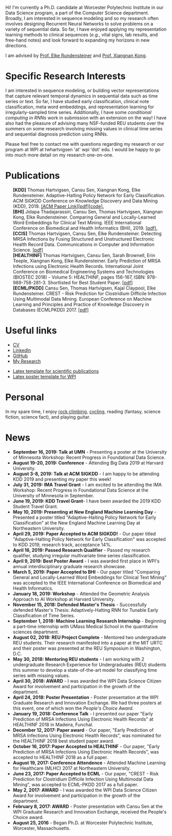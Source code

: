 Hi! I'm currently a Ph.D. candidate at Worcester Polytechnic Institute in our Data Science program, a part of the Computer Science department. Broadly, I am interested in sequence modeling and so my research often involves designing Recurrent Neural Networks to solve problems on a variety of sequential data. So far, I have enjoyed applying my representation learning methods to clinical sequences (*e.g.,* vital signs, lab results, and free-hand notes) and look forward to expanding my horizons in new directions.

I am advised by [Prof. Elke Rundensteiner](https://www.wpi.edu/people/faculty/rundenst) and [Prof. Xiangnan Kong](https://web.cs.wpi.edu/~xkong/).

# Specific Research Interests

I am interested in sequence modeling, or building vector representations that capture relevant temporal dynamics in sequential data such as time series or text. So far, I have studied early classification, clinical note classification, meta word embeddings, and representation learning for irregularly-sampled time series. Additionally, I have some *conditional computing in RNNs* work in submission with an extension on the way! I have also had the pleasure of advising many NSF-funded REU students over the summers on some research involving missing values in clinical time series and sequential diagnosis prediction using RNNs.

Please feel free to contact me with questions regarding my research or our program at WPI at twhartvigsen 'at' wpi 'dot' edu. I would be happy to go into much more detail on my research one-on-one.

# Publications
<ul style="list-style: none;">
<li><b>[KDD]</b> Thomas Hartvigsen, Cansu Sen, Xiangnan Kong, Elke Rundensteiner. Adaptive-Halting Policy Network for Early Classification. ACM SIGKDD Conference on Knowledge Discovery and Data Mining (KDD), 2019. <a href="https://dl.acm.org/authorize.cfm?key=N688339">[ACM Paper Link]</a><a href="https://thartvigsen.github.io/papers/adaptive_halting_kdd19.pdf">[pdf]</a><a href="https://github.com/Thartvigsen/EARLIEST">[code].</a></li>
<li><b>[BHI]</b> Jidapa Thadajarassiri, Cansu Sen, Thomas Hartvigsen, Xiangnan Kong, Elke Rundensteiner. Comparing General and Locally-Learned Word Embeddings for Clinical Text Mining. IEEE International Conference on Biomedical and Health Informatics (BHI), 2019. <a href="papers/embeddings_bhi19.pdf">[pdf].</a></li>
<li><b>[CCIS]</b> Thomas Hartvigsen, Cansu Sen, Elke Rundensteiner. Detecting MRSA Infections by Fusing Structured and Unstructured Electronic Health Record Data. Communications in Computer and Information Science. <a href="https://link.springer.com/chapter/10.1007/978-3-030-29196-9_21">[pdf]</a></li>
<li><b>[HEALTHINF]</b> Thomas Hartvigsen, Cansu Sen, Sarah Brownell, Erin Teeple, Xiangnan Kong,  Elke Rundensteiner. Early Prediction of MRSA Infections using Electronic Health Records. International Joint Conference on Biomedical Engineering Systems and Technologies (BIOSTEC 2018) - Volume 5: HEALTHINF, pages 156-167, ISBN: 978-989-758-281-3. Shortlisted for Best Student Paper. <a href="http://www.scitepress.org/Papers/2018/65996/65996.pdf">[pdf]</a></li>
<li><b>[ECML/PKDD]</b> Cansu Sen, Thomas Hartvigsen, Kajal Claypool, Elke Rundensteiner. CREST - Risk Prediction for Clostridium Difficile Infection Using Multimodal Data Mining. European Conference on Machine Learning and Principles and Practice of Knowledge Discovery in Databases (ECMLPKDD) 2017. <a href="http://ecmlpkdd2017.ijs.si/papers/paperID487.pdf">[pdf]</a></li>
</ul>

# Useful links
- [CV](/documents/hartvigsen_cv.pdf)
- [LinkedIn](http://linkedin.com/in/thartvigsen)
- [GitHub](https://github.com/Thartvigsen)
- [My Research](/pages/past_research.md)
* [Latex template for scientific publications](https://github.com/Thartvigsen/latex_template)
* [Latex poster template for WPI](https://github.com/Thartvigsen/wpi_latex_poster)

# Personal

In my spare time, I enjoy [rock climbing](/images/climbing2.jpg), [cycling](/images/bike.jpg), reading (fantasy, science fiction, science fact), and playing guitar.

# News

- **September 16, 2019: Talk at UMN** - Presenting a poster at the University of Minnesota Workshop: Recent Progress in Foundational Data Science.
- **August 19-20, 2019: Conference** - Attending Big Data 2019 at Harvard University.
- **August 3-8, 2019: Talk at ACM SIGKDD** - I am happy to be attending KDD 2019 and presenting my paper this week!
- **July 31, 2019: IMA Travel Grant** - I am excited to be attending the IMA Workshop: Recent Progress in Foundational Data Science at the University of Minnesota in September.
- **June 19, 2019: KDD Travel Grant**- I have been awarded the 2019 KDD Student Travel Grant.
- **May 10, 2019: Presenting at New England Machine Learning Day** - Presented a poster titled "Adaptive-Halting Policy Network for Early Classification" at the New England Machine Learning Day at Northeastern University.
- **April 29, 2019: Paper Accepted to ACM SIGKDD!** - Our paper titled "Adaptive-Halting Policy Network for Early Classification" was accepted to KDD 2019, research track, acceptance 14%.
- **April 16, 2019: Passed Research Qualifier** - Passed my research qualifier, studying irregular multivariate time series classification.
- **April 9, 2019: Best Poster Award** - I was awarded first place in WPI's annual interdisciplinary graduate research showcase.
- **March 5, 2019: Paper Accepted to BHI** - Our paper titled "Comparing General and Locally-Learned Word Embeddings for Clinical Text Mining" was accepted to the IEEE International Conference on Biomedical and Health Informatics.
- **January 18, 2019: Workshop** - Attended the Geometric Analysis Approach to AI Workshop at Harvard University.
- **November 15, 2018: Defended Master's Thesis** - Successfully defended Master's Thesis: Adaptively-Halting RNN for Tunable Early Classification of Time Series.
- **September 1, 2018: Machine Learning Research Internship** - Beginning a part-time internship with UMass Medical School in the quantitative sciences department.
- **August 02, 2018: REU Project Complete** - Mentored two undergraduate REU students. Their research manifested into a paper at the MIT URTC and their poster was presented at the REU Symposium in Washington, D.C.
- **May 30, 2018: Mentoring REU students** - I am working with 2 undergraduate Research Experience for Undergraduates (REU) students this summer to develop a state-of-the-art model for classifying time series with missing values.
- **April 30, 2018: AWARD** - I was awarded the WPI Data Science Citizen Award for involvement and participation in the growth of the department.
- **April 24, 2018: Poster Presentation** - Poster presentation at the WPI Graduate Research and Innovation Exchange. We had three posters at this event, one of which won the *People's Choice Award*.
- **January 19, 2018: Conference Talk** - I presented our paper "Early Prediction of MRSA Infections Using Electronic Health Records" at HEALTHINF 2018 in Madeira, Funchal.
- **December 12, 2017: Paper award** - Our paper, "Early Prediction of MRSA Infections Using Electronic Health Records", was nominated for the HEALTHINF 2018 best student paper award.
- **October 16, 2017: Paper Accepted to HEALTHINF** - Our paper, "Early Prediction of MRSA Infections Using Electronic Health Records", was accepted to HEALTHINF 2018 as a full paper.
- **August 19, 2017: Conference Attendence** - Attended Machine Learning for Healthcare (MLHC) 2017 at Northeastern University.
- **June 23, 2017: Paper Accepted to ECML** - Our paper, "CREST - Risk Prediction for Clostridium Difficile Infection Using Multimodal Data Mining", was accepted to ECML-PKDD 2017 as a full paper.
- **May 2, 2017: AWARD** - I was awarded the WPI Data Science Citizen Award for involvement and participation in the growth of the department.
- **February 8, 2017: AWARD** - Poster presentation with Cansu Sen at the WPI Graduate Research and Innovation Exchange, received the People's Choice award.
- **August 25, 2016** - Began Ph.D. at Worcester Polytechnic Institute, Worcester, Massachusetts.

